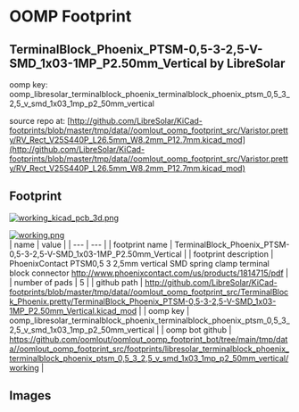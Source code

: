 # OOMP Footprint  
## TerminalBlock_Phoenix_PTSM-0,5-3-2,5-V-SMD_1x03-1MP_P2.50mm_Vertical  by LibreSolar  
  
oomp key: oomp_libresolar_terminalblock_phoenix_terminalblock_phoenix_ptsm_0,5_3_2,5_v_smd_1x03_1mp_p2_50mm_vertical  
  
source repo at: [http://github.com/LibreSolar/KiCad-footprints/blob/master/tmp/data//oomlout_oomp_footprint_src/Varistor.pretty/RV_Rect_V25S440P_L26.5mm_W8.2mm_P12.7mm.kicad_mod](http://github.com/LibreSolar/KiCad-footprints/blob/master/tmp/data//oomlout_oomp_footprint_src/Varistor.pretty/RV_Rect_V25S440P_L26.5mm_W8.2mm_P12.7mm.kicad_mod)  
## Footprint  
  
[![working_kicad_pcb_3d.png](working_kicad_pcb_3d_600.png)](working_kicad_pcb_3d.png)  
  
[![working.png](working_600.png)](working.png)  
| name | value | 
| --- | --- | 
| footprint name | TerminalBlock_Phoenix_PTSM-0,5-3-2,5-V-SMD_1x03-1MP_P2.50mm_Vertical | 
| footprint description | PhoenixContact PTSM0,5 3 2,5mm vertical SMD spring clamp terminal block connector http://www.phoenixcontact.com/us/products/1814715/pdf | 
| number of pads | 5 | 
| github path | http://github.com/LibreSolar/KiCad-footprints/blob/master/tmp/data//oomlout_oomp_footprint_src/TerminalBlock_Phoenix.pretty/TerminalBlock_Phoenix_PTSM-0,5-3-2,5-V-SMD_1x03-1MP_P2.50mm_Vertical.kicad_mod | 
| oomp key | oomp_libresolar_terminalblock_phoenix_terminalblock_phoenix_ptsm_0,5_3_2,5_v_smd_1x03_1mp_p2_50mm_vertical | 
| oomp bot github | https://github.com/oomlout/oomlout_oomp_footprint_bot/tree/main/tmp/data//oomlout_oomp_footprint_src/footprints/libresolar_terminalblock_phoenix_terminalblock_phoenix_ptsm_0,5_3_2,5_v_smd_1x03_1mp_p2_50mm_vertical/working | 
## Images  

